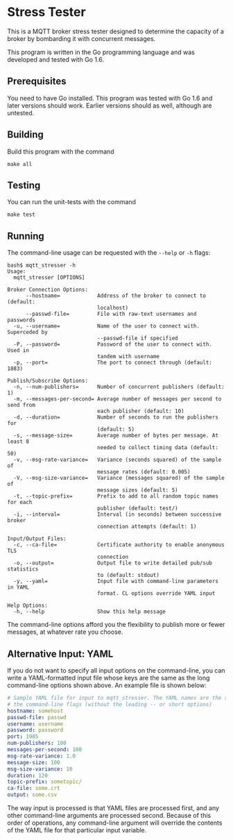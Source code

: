 Stress Tester
=============

This is a MQTT broker stress tester designed to determine the capacity of a
broker by bombarding it with concurrent messages.

This program is written in the Go programming language and was developed and
tested with Go 1.6.

Prerequisites
-------------

You need to have Go installed. This program was tested with Go 1.6 and later
versions should work. Earlier versions should as well, although are untested.

Building
--------

Build this program with the command

```
make all
```

Testing
-------

You can run the unit-tests with the command

```
make test
```

Running
-------

The command-line usage can be requested with the ``--help`` or ``-h`` flags:

```
bash$ mqtt_stresser -h
Usage:
  mqtt_stresser [OPTIONS]

Broker Connection Options:
      --hostname=            Address of the broker to connect to (default:
                             localhost)
      --passwd-file=         File with raw-text usernames and passwords
  -u, --username=            Name of the user to connect with. Superceded by
                             --passwd-file if specified
  -P, --password=            Password of the user to connect with. Used in
                             tandem with username
  -p, --port=                The port to connect through (default: 1883)

Publish/Subscribe Options:
  -n, --num-publishers=      Number of concurrent publishers (default: 1)
  -m, --messages-per-second= Average number of messages per second to send from
                             each publisher (default: 10)
  -d, --duration=            Number of seconds to run the publishers for
                             (default: 5)
  -s, --message-size=        Average number of bytes per message. At least 8
                             needed to collect timing data (default: 50)
  -v, --msg-rate-variance=   Variance (seconds squared) of the sample of
                             message rates (default: 0.005)
  -V, --msg-size-variance=   Variance (messages squared) of the sample of
                             message sizes (default: 5)
  -t, --topic-prefix=        Prefix to add to all random topic names for each
                             publisher (default: test/)
  -i, --interval=            Interval (in seconds) between successive broker
                             connection attempts (default: 1)

Input/Output Files:
  -c, --ca-file=             Certificate authority to enable anonymous TLS
                             connection
  -o, --output=              Output file to write detailed pub/sub statistics
                             to (default: stdout)
  -y, --yaml=                Input file with command-line parameters in YAML
                             format. CL options override YAML input

Help Options:
  -h, --help                 Show this help message

```

The command-line options afford you the flexibility to publish more or fewer
messages, at whatever rate you choose.

Alternative Input: YAML
-----------------------

If you do not want to specify all input options on the command-line, you can
write a YAML-formatted input file whose keys are the same as the long
command-line options shown above. An example file is shown below:

```yaml
# Sample YAML file for input to mqtt_stresser. The YAML names are the same as
# the command-line flags (without the leading -- or short options)
hostname: somehost
passwd-file: passwd
username: username
password: password
port: 1985
num-publishers: 100
messages-per-second: 100
msg-rate-variance: 1.0
message-size: 100
msg-size-variance: 10
duration: 120
topic-prefix: sometopic/
ca-file: some.crt
output: some.csv
```

The way input is processed is that YAML files are processed first, and any other
command-line arguments are processed second. Because of this order of operations,
any command-line argument will override the contents of the YAML file for that
particular input variable.
